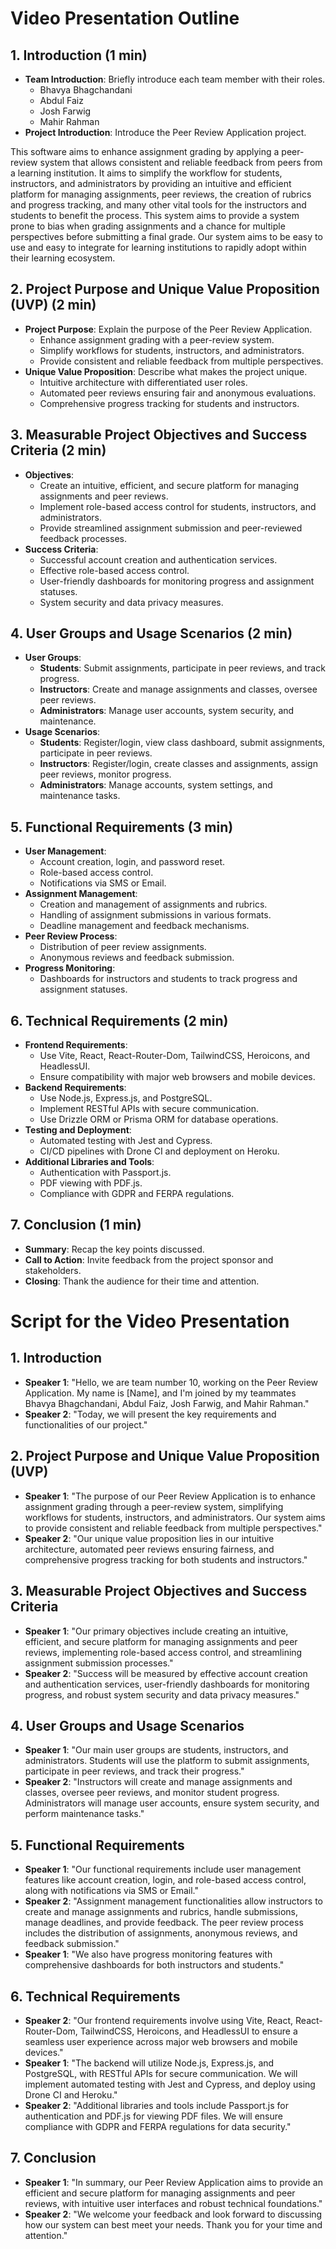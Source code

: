 # Video Presentation Outline

## 1. Introduction (1 min)
- **Team Introduction**: Briefly introduce each team member with their roles.
  - Bhavya Bhagchandani
  - Abdul Faiz
  - Josh Farwig
  - Mahir Rahman
- **Project Introduction**: Introduce the Peer Review Application project.

This software aims to enhance assignment grading by applying a peer-review system that allows consistent and reliable feedback from peers from a learning institution. It aims to simplify the workflow for students, instructors, and administrators by providing an intuitive and efficient platform for managing assignments, peer reviews, the creation of rubrics and progress tracking, and many other vital tools for the instructors and students to benefit the process. This system aims to provide a system prone to bias when grading assignments and a chance for multiple perspectives before submitting a final grade. Our system aims to be easy to use and easy to integrate for learning institutions to rapidly adopt within their learning ecosystem.

## 2. Project Purpose and Unique Value Proposition (UVP) (2 min)
- **Project Purpose**: Explain the purpose of the Peer Review Application.
  - Enhance assignment grading with a peer-review system.
  - Simplify workflows for students, instructors, and administrators.
  - Provide consistent and reliable feedback from multiple perspectives.
- **Unique Value Proposition**: Describe what makes the project unique.
  - Intuitive architecture with differentiated user roles.
  - Automated peer reviews ensuring fair and anonymous evaluations.
  - Comprehensive progress tracking for students and instructors.

## 3. Measurable Project Objectives and Success Criteria (2 min)
- **Objectives**:
  - Create an intuitive, efficient, and secure platform for managing assignments and peer reviews.
  - Implement role-based access control for students, instructors, and administrators.
  - Provide streamlined assignment submission and peer-reviewed feedback processes.
- **Success Criteria**:
  - Successful account creation and authentication services.
  - Effective role-based access control.
  - User-friendly dashboards for monitoring progress and assignment statuses.
  - System security and data privacy measures.

## 4. User Groups and Usage Scenarios (2 min)
- **User Groups**:
  - **Students**: Submit assignments, participate in peer reviews, and track progress.
  - **Instructors**: Create and manage assignments and classes, oversee peer reviews.
  - **Administrators**: Manage user accounts, system security, and maintenance.
- **Usage Scenarios**:
  - **Students**: Register/login, view class dashboard, submit assignments, participate in peer reviews.
  - **Instructors**: Register/login, create classes and assignments, assign peer reviews, monitor progress.
  - **Administrators**: Manage accounts, system settings, and maintenance tasks.

## 5. Functional Requirements (3 min)
- **User Management**:
  - Account creation, login, and password reset.
  - Role-based access control.
  - Notifications via SMS or Email.
- **Assignment Management**:
  - Creation and management of assignments and rubrics.
  - Handling of assignment submissions in various formats.
  - Deadline management and feedback mechanisms.
- **Peer Review Process**:
  - Distribution of peer review assignments.
  - Anonymous reviews and feedback submission.
- **Progress Monitoring**:
  - Dashboards for instructors and students to track progress and assignment statuses.

## 6. Technical Requirements (2 min)
- **Frontend Requirements**:
  - Use Vite, React, React-Router-Dom, TailwindCSS, Heroicons, and HeadlessUI.
  - Ensure compatibility with major web browsers and mobile devices.
- **Backend Requirements**:
  - Use Node.js, Express.js, and PostgreSQL.
  - Implement RESTful APIs with secure communication.
  - Use Drizzle ORM or Prisma ORM for database operations.
- **Testing and Deployment**:
  - Automated testing with Jest and Cypress.
  - CI/CD pipelines with Drone CI and deployment on Heroku.
- **Additional Libraries and Tools**:
  - Authentication with Passport.js.
  - PDF viewing with PDF.js.
  - Compliance with GDPR and FERPA regulations.

## 7. Conclusion (1 min)
- **Summary**: Recap the key points discussed.
- **Call to Action**: Invite feedback from the project sponsor and stakeholders.
- **Closing**: Thank the audience for their time and attention.

# Script for the Video Presentation

## 1. Introduction
- **Speaker 1**: "Hello, we are team number 10, working on the Peer Review Application. My name is [Name], and I'm joined by my teammates Bhavya Bhagchandani, Abdul Faiz, Josh Farwig, and Mahir Rahman."
- **Speaker 2**: "Today, we will present the key requirements and functionalities of our project."

## 2. Project Purpose and Unique Value Proposition (UVP)
- **Speaker 1**: "The purpose of our Peer Review Application is to enhance assignment grading through a peer-review system, simplifying workflows for students, instructors, and administrators. Our system aims to provide consistent and reliable feedback from multiple perspectives."
- **Speaker 2**: "Our unique value proposition lies in our intuitive architecture, automated peer reviews ensuring fairness, and comprehensive progress tracking for both students and instructors."

## 3. Measurable Project Objectives and Success Criteria
- **Speaker 1**: "Our primary objectives include creating an intuitive, efficient, and secure platform for managing assignments and peer reviews, implementing role-based access control, and streamlining assignment submission processes."
- **Speaker 2**: "Success will be measured by effective account creation and authentication services, user-friendly dashboards for monitoring progress, and robust system security and data privacy measures."

## 4. User Groups and Usage Scenarios
- **Speaker 1**: "Our main user groups are students, instructors, and administrators. Students will use the platform to submit assignments, participate in peer reviews, and track their progress."
- **Speaker 2**: "Instructors will create and manage assignments and classes, oversee peer reviews, and monitor student progress. Administrators will manage user accounts, ensure system security, and perform maintenance tasks."

## 5. Functional Requirements
- **Speaker 1**: "Our functional requirements include user management features like account creation, login, and role-based access control, along with notifications via SMS or Email."
- **Speaker 2**: "Assignment management functionalities allow instructors to create and manage assignments and rubrics, handle submissions, manage deadlines, and provide feedback. The peer review process includes the distribution of assignments, anonymous reviews, and feedback submission."
- **Speaker 1**: "We also have progress monitoring features with comprehensive dashboards for both instructors and students."

## 6. Technical Requirements
- **Speaker 2**: "Our frontend requirements involve using Vite, React, React-Router-Dom, TailwindCSS, Heroicons, and HeadlessUI to ensure a seamless user experience across major web browsers and mobile devices."
- **Speaker 1**: "The backend will utilize Node.js, Express.js, and PostgreSQL, with RESTful APIs for secure communication. We will implement automated testing with Jest and Cypress, and deploy using Drone CI and Heroku."
- **Speaker 2**: "Additional libraries and tools include Passport.js for authentication and PDF.js for viewing PDF files. We will ensure compliance with GDPR and FERPA regulations for data security."

## 7. Conclusion
- **Speaker 1**: "In summary, our Peer Review Application aims to provide an efficient and secure platform for managing assignments and peer reviews, with intuitive user interfaces and robust technical foundations."
- **Speaker 2**: "We welcome your feedback and look forward to discussing how our system can best meet your needs. Thank you for your time and attention."
